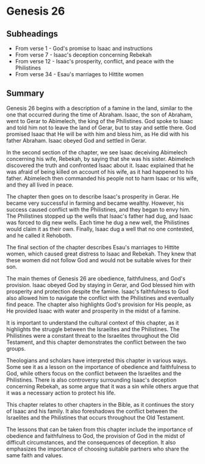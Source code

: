 # Genesis 26

## Subheadings

* From verse 1 - God's promise to Isaac and instructions
* From verse 7 - Isaac's deception concerning Rebekah
* From verse 12 - Isaac's prosperity, conflict, and peace with the Philistines
* From verse 34 - Esau's marriages to Hittite women

## Summary

Genesis 26 begins with a description of a famine in the land, similar to the one that occurred during the time of Abraham. Isaac, the son of Abraham, went to Gerar to Abimelech, the king of the Philistines. God spoke to Isaac and told him not to leave the land of Gerar, but to stay and settle there. God promised Isaac that He will be with him and bless him, as He did with his father Abraham. Isaac obeyed God and settled in Gerar.

In the second section of the chapter, we see Isaac deceiving Abimelech concerning his wife, Rebekah, by saying that she was his sister. Abimelech discovered the truth and confronted Isaac about it. Isaac explained that he was afraid of being killed on account of his wife, as it had happened to his father. Abimelech then commanded his people not to harm Isaac or his wife, and they all lived in peace.

The chapter then goes on to describe Isaac's prosperity in Gerar. He became very successful in farming and became wealthy. However, his success caused conflict with the Philistines, and they began to envy him. The Philistines stopped up the wells that Isaac's father had dug, and Isaac was forced to dig new wells. Each time he dug a new well, the Philistines would claim it as their own. Finally, Isaac dug a well that no one contested, and he called it Rehoboth.

The final section of the chapter describes Esau's marriages to Hittite women, which caused great distress to Isaac and Rebekah. They knew that these women did not follow God and would not be suitable wives for their son. 

The main themes of Genesis 26 are obedience, faithfulness, and God's provision. Isaac obeyed God by staying in Gerar, and God blessed him with prosperity and protection despite the famine. Isaac's faithfulness to God also allowed him to navigate the conflict with the Philistines and eventually find peace. The chapter also highlights God's provision for His people, as He provided Isaac with water and prosperity in the midst of a famine.

It is important to understand the cultural context of this chapter, as it highlights the struggle between the Israelites and the Philistines. The Philistines were a constant threat to the Israelites throughout the Old Testament, and this chapter demonstrates the conflict between the two groups.

Theologians and scholars have interpreted this chapter in various ways. Some see it as a lesson on the importance of obedience and faithfulness to God, while others focus on the conflict between the Israelites and the Philistines. There is also controversy surrounding Isaac's deception concerning Rebekah, as some argue that it was a sin while others argue that it was a necessary action to protect his life.

This chapter relates to other chapters in the Bible, as it continues the story of Isaac and his family. It also foreshadows the conflict between the Israelites and the Philistines that occurs throughout the Old Testament.

The lessons that can be taken from this chapter include the importance of obedience and faithfulness to God, the provision of God in the midst of difficult circumstances, and the consequences of deception. It also emphasizes the importance of choosing suitable partners who share the same faith and values.